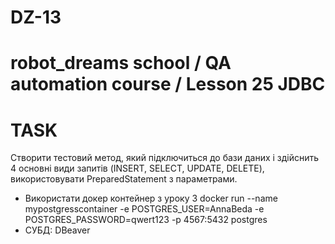 # DZ-13
robot_dreams school / QA automation course / Lesson 25 JDBC
==================
TASK
==================
Створити тестовий метод, який підключиться до бази даних і здійснить 4 основні види запитів
(INSERT, SELECT, UPDATE, DELETE), використовувати PreparedStatement з параметрами.
- Використати докер контейнер з уроку 3
docker run --name mypostgresscontainer -e POSTGRES_USER=AnnaBeda -e POSTGRES_PASSWORD=qwert123 -p 4567:5432 postgres
- СУБД: DBeaver
